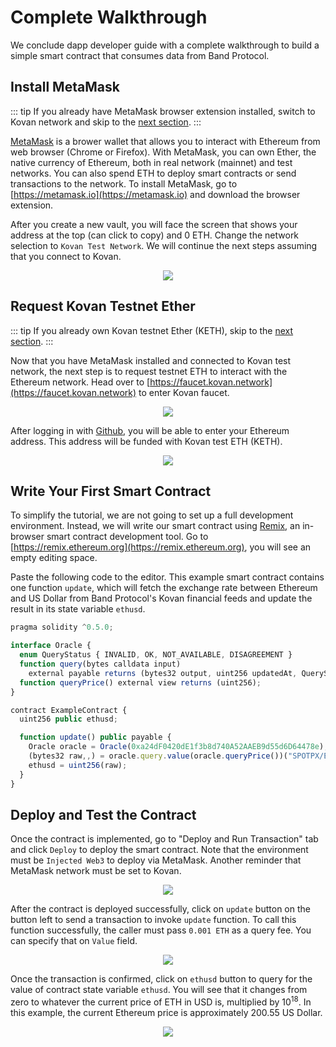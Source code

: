 # Complete Walkthrough

We conclude dapp developer guide with a complete walkthrough to build a simple smart contract that consumes data from Band Protocol.

## Install MetaMask

::: tip
If you already have MetaMask browser extension installed, switch to Kovan network and skip to the [next section](#request-kovan-testnet-ether).
:::

[MetaMask](https://metamask.io) is a brower wallet that allows you to interact with Ethereum from web browser (Chrome or Firefox). With MetaMask, you can own Ether, the native currency of Ethereum, both in real network (mainnet) and test networks. You can also spend ETH to deploy smart contracts or send transactions to the network. To install MetaMask, go to [https://metamask.io](https://metamask.io) and download the browser extension.

After you create a new vault, you will face the screen that shows your address at the top (can click to copy) and 0 ETH. Change the network selection to `Kovan Test Network`. We will continue the next steps assuming that you connect to Kovan.

<div align="center">
  <figure>
    <img src='/assets/metmask-no-eth.png'>
  </figure>
</div>

## Request Kovan Testnet Ether

::: tip
If you already own Kovan testnet Ether (KETH), skip to the [next section](#write-your-first-smart-contract).
:::

Now that you have MetaMask installed and connected to Kovan test network, the next step is to request testnet ETH to interact with the Ethereum network. Head over to [https://faucet.kovan.network](https://faucet.kovan.network) to enter Kovan faucet.

<div align="center">
  <figure>
    <img src='/assets/kovan-faucet-home.png'>
  </figure>
</div>

After logging in with [Github](https://github.com), you will be able to enter your Ethereum address. This address will be funded with Kovan test ETH (KETH).

<div align="center">
  <figure>
    <img src='/assets/kovan-faucet-login.png'>
  </figure>
</div>

## Write Your First Smart Contract

To simplify the tutorial, we are not going to set up a full development environment. Instead, we will write our smart contract using [Remix](https://remix.ethereum.org), an in-browser smart contract development tool. Go to [https://remix.ethereum.org](https://remix.ethereum.org), you will see an empty editing space.

Paste the following code to the editor. This example smart contract contains one function `update`, which will fetch the exchange rate between Ethereum and US Dollar from Band Protocol's Kovan financial feeds and update the result in its state variable `ethusd`.

```ts
pragma solidity ^0.5.0;

interface Oracle {
  enum QueryStatus { INVALID, OK, NOT_AVAILABLE, DISAGREEMENT }
  function query(bytes calldata input)
    external payable returns (bytes32 output, uint256 updatedAt, QueryStatus status);
  function queryPrice() external view returns (uint256);
}

contract ExampleContract {
  uint256 public ethusd;

  function update() public payable {
    Oracle oracle = Oracle(0xa24dF0420dE1f3b8d740A52AAEB9d55d6D64478e);
    (bytes32 raw,,) = oracle.query.value(oracle.queryPrice())("SPOTPX/ETH-USD");
    ethusd = uint256(raw);
  }
}
```

## Deploy and Test the Contract

Once the contract is implemented, go to "Deploy and Run Transaction" tab and click `Deploy` to deploy the smart contract. Note that the environment must be `Injected Web3` to deploy via MetaMask. Another reminder that MetaMask network must be set to Kovan.

<div align="center">
  <figure>
    <img src='/assets/remix-deploy.png'>
  </figure>
</div>

After the contract is deployed successfully, click on `update` button on the button left to send a transaction to invoke `update` function. To call this function successfully, the caller must pass `0.001 ETH` as a query fee. You can specify that on `Value` field.

<div align="center">
  <figure>
    <img src='/assets/remix-click-update.png'>
  </figure>
</div>

Once the transaction is confirmed, click on `ethusd` button to query for the value of contract state variable `ethusd`. You will see that it changes from zero to whatever the current price of ETH in USD is, multiplied by 10<sup>18</sup>. In this example, the current Ethereum price is approximately 200.55 US Dollar.

<div align="center">
  <figure>
    <img src='/assets/remix-get-ethusd.png'>
  </figure>
</div>
